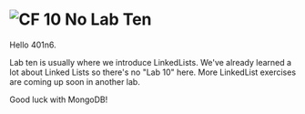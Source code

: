 # ![CF](http://i.imgur.com/7v5ASc8.png) 10 No Lab Ten
Hello 401n6.

Lab ten is usually where we introduce LinkedLists. We've already learned a lot
about Linked Lists so there's no "Lab 10" here. More LinkedList exercises are
coming up soon in another lab.

Good luck with MongoDB!
